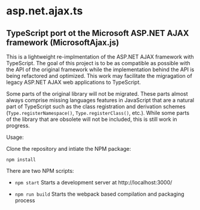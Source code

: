 # asp.net.ajax.ts

## TypeScript port ot the Microsoft ASP.NET AJAX framework (MicrosoftAjax.js)

This is a lightweight re-implmentation of the ASP.NET AJAX framework with TypeScript.
The goal of this project is to be as compatible as possible with the API of the original framework while the implementation behind the API is being refactored and optimized.
This work may facilitate the migragation of legacy ASP.NET AJAX web applications to TypeScript.

Some parts of the original library will not be migrated.
These parts almost always comprise missing languages features in JavaScript that are a natural part of TypeScript such as the class registration and derivation schemes (```Type.registerNamespace()```, ```Type.registerClass()```, etc.).
While some parts of the library that are obsolete will not be included, this is still work in progress.

Usage:

Clone the repository and intiate the NPM package:

```npm install```

There are two NPM scripts:

- ```npm start``` Starts a development server at http://localhost:3000/

- ```npm run build``` Starts the webpack based compilation and packaging process
